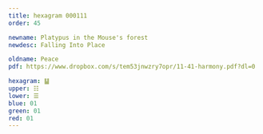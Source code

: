 ```yaml
---
title: hexagram 000111
order: 45

newname: Platypus in the Mouse's forest
newdesc: Falling Into Place

oldname: Peace
pdf: https://www.dropbox.com/s/tem53jnwzry7opr/11-41-harmony.pdf?dl=0

hexagram: ䷊
upper: ☷
lower: ☰
blue: 01
green: 01
red: 01
---
```

